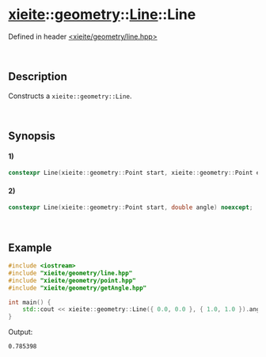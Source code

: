 # [xieite](../../../../../../xieite.md)\:\:[geometry](../../../../../../geometry.md)\:\:[Line](../../../../line.md)\:\:Line
Defined in header [<xieite/geometry/line.hpp>](../../../../../../../include/xieite/geometry/line.hpp)

&nbsp;

## Description
Constructs a `xieite::geometry::Line`.

&nbsp;

## Synopsis
#### 1)
```cpp
constexpr Line(xieite::geometry::Point start, xieite::geometry::Point end) noexcept;
```
#### 2)
```cpp
constexpr Line(xieite::geometry::Point start, double angle) noexcept;
```

&nbsp;

## Example
```cpp
#include <iostream>
#include "xieite/geometry/line.hpp"
#include "xieite/geometry/point.hpp"
#include "xieite/geometry/getAngle.hpp"

int main() {
    std::cout << xieite::geometry::Line({ 0.0, 0.0 }, { 1.0, 1.0 }).angle() << '\n';
}
```
Output:
```
0.785398
```
